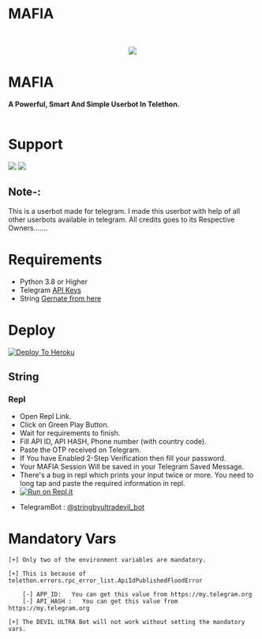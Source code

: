 # MAFIA


<br>
<p align="center"><a href="https://t.me/mafiasupport"><img src="https://te.legra.ph/file/8139b4771f145a923e407.jpg"></a></p> 
</p>
<h1>MAFIA</h1>
<b>A Powerful, Smart And Simple Userbot In Telethon.</b>
<br>
<br>





# Support
<a href="https://t.me//mafiasupport"><img src="https://img.shields.io/badge/Join-Support%20Channel-red.svg?style=for-the-badge&logo=Telegram"></a>
<a href="https://t.me/mafiasupportgroup"><img src="https://img.shields.io/badge/Join-Support%20Group-blue.svg?style=for-the-badge&logo=Telegram"></a>


 






## Note-: 

This is a userbot made for telegram. I made this userbot with help of all other userbots available in telegram. All credits goes to its Respective Owners.......

# Requirements 
* Python 3.8 or Higher
* Telegram [API Keys](https://my.telegram.org/apps)
* String [Gernate from here](https://repl.it/@MrDevilUltra/DEVILULTRA-Repl#main.py)




# Deploy

[![Deploy To Heroku](https://www.herokucdn.com/deploy/button.svg)](https://heroku.com/deploy?template=https://github.com/MrDevilUltra/DEVILULTRA)


## String

### Repl
- Open Repl Link.
- Click on Green Play Button.
- Wait for requirements to finish.
- Fill API ID, API HASH, Phone number (with country code).
- Paste the OTP received on Telegram.
- If You have Enabled 2-Step Verification then fill your password.
- Your MAFIA Session Will be saved in your Telegram Saved Message.
- There's a bug in repl which prints your input twice or more. You need to long tap and paste the required information in repl.
- [![Run on Repl.it](https://repl.it/badge/github/MrDevilUltra/DEVILULTRA&theme=midnight-purple)](https://replit.com/@MrDevilUltra/DEVILULTRA#main.py
)

* TelegramBot : [@stringbyultradevil_bot](https://t.me/stringbyultradevil_bot) 



# Mandatory Vars
```
[+] Only two of the environment variables are mandatory.

[+] This is because of telethon.errors.rpc_error_list.ApiIdPublishedFloodError

    [-] APP_ID:   You can get this value from https://my.telegram.org
    [-] API_HASH :   You can get this value from https://my.telegram.org
    
[+] The DEVIL ULTRA Bot will not work without setting the mandatory vars.
```
